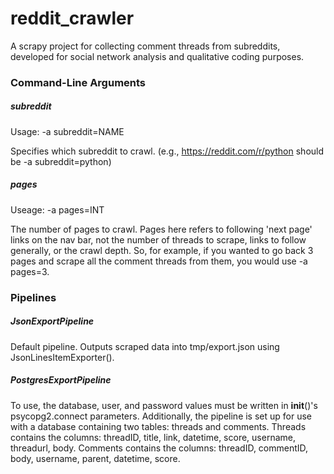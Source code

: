 # reddit_crawler
A scrapy project for collecting comment threads from subreddits, developed for social network analysis and qualitative coding purposes.

### Command-Line Arguments
##### subreddit
Usage: -a subreddit=NAME

Specifies which subreddit to crawl. (e.g., https://reddit.com/r/python should be -a subreddit=python)
##### pages
Useage: -a pages=INT

The number of pages to crawl. Pages here refers to following 'next page' links on the nav bar, not the number of threads to scrape, links to follow generally, or the crawl depth. So, for example, if you wanted to go back 3 pages and scrape all the comment threads from them, you would use -a pages=3.

### Pipelines
##### JsonExportPipeline
Default pipeline. Outputs scraped data into tmp/export.json using JsonLinesItemExporter().
##### PostgresExportPipeline
To use, the database, user, and password values must be written in __init__()'s psycopg2.connect parameters. Additionally, the pipeline is set up for use with a database containing two tables: threads and comments. Threads contains the columns: threadID, title, link, datetime, score, username, threadurl, body. Comments contains the columns: threadID, commentID, body, username, parent, datetime, score.
